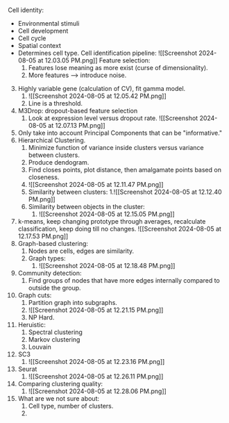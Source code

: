 Cell identity:
- Environmental stimuli
- Cell development
- Cell cycle
- Spatial context
- Determines cell type. 
Cell identification pipeline:
![[Screenshot 2024-08-05 at 12.03.05 PM.png]]
 Feature selection:
	1. Features lose meaning as more exist (curse of dimensionality).
	2. More features --> introduce noise. 
3. Highly variable gene (calculation of CV), fit gamma model.
	1. ![[Screenshot 2024-08-05 at 12.05.42 PM.png]]
	2. Line is a threshold. 
4. M3Drop: dropout-based feature selection
	1. Look at expression level versus dropout rate. ![[Screenshot 2024-08-05 at 12.07.13 PM.png]]
5. Only take into account Principal Components that can be "informative."
6. Hierarchical Clustering. 
	1. Minimize function of variance inside clusters versus variance between clusters. 
	2. Produce dendogram. 
	3. Find closes points, plot distance, then amalgamate points based on closeness. 
	4. ![[Screenshot 2024-08-05 at 12.11.47 PM.png]]
	5. Similarity between clusters:
		1.![[Screenshot 2024-08-05 at 12.12.40 PM.png]]
	6. Similarity between objects in the cluster:
		1. ![[Screenshot 2024-08-05 at 12.15.05 PM.png]]
1. k-means, keep changing prototype through averages, recalculate classification, keep doing till no changes. ![[Screenshot 2024-08-05 at 12.17.53 PM.png]]
2. Graph-based clustering:
	1. Nodes are cells, edges are similarity.
	2. Graph types:
		1. ![[Screenshot 2024-08-05 at 12.18.48 PM.png]]
3. Community detection: 
	1. Find groups of nodes that have more edges internally compared to outside the group.
4. Graph cuts: 
	1. Partition graph into subgraphs. 
	2. ![[Screenshot 2024-08-05 at 12.21.15 PM.png]]
	3. NP Hard.
5. Heruistic:
	1. Spectral clustering
	2. Markov clustering
	3. Louvain
6. SC3
	1. ![[Screenshot 2024-08-05 at 12.23.16 PM.png]]
7. Seurat
	1. ![[Screenshot 2024-08-05 at 12.26.11 PM.png]]
8. Comparing clustering quality:
	1. ![[Screenshot 2024-08-05 at 12.28.06 PM.png]]
9. What are we not sure about:
	1. Cell type, number of clusters.
	2. 